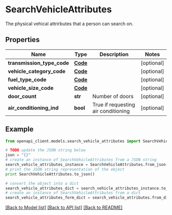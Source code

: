 # SearchVehicleAttributes

The physical vehical attrirbutes that a person can search on.

## Properties
Name | Type | Description | Notes
------------ | ------------- | ------------- | -------------
**transmission_type_code** | [**Code**](Code.md) |  | [optional] 
**vehicle_category_code** | [**Code**](Code.md) |  | [optional] 
**fuel_type_code** | [**Code**](Code.md) |  | [optional] 
**vehicle_size_code** | [**Code**](Code.md) |  | [optional] 
**door_count** | **str** | Number of doors | [optional] 
**air_conditioning_ind** | **bool** | True if requesting air conditioning | [optional] 

## Example

```python
from openapi_client.models.search_vehicle_attributes import SearchVehicleAttributes

# TODO update the JSON string below
json = "{}"
# create an instance of SearchVehicleAttributes from a JSON string
search_vehicle_attributes_instance = SearchVehicleAttributes.from_json(json)
# print the JSON string representation of the object
print SearchVehicleAttributes.to_json()

# convert the object into a dict
search_vehicle_attributes_dict = search_vehicle_attributes_instance.to_dict()
# create an instance of SearchVehicleAttributes from a dict
search_vehicle_attributes_form_dict = search_vehicle_attributes.from_dict(search_vehicle_attributes_dict)
```
[[Back to Model list]](../README.md#documentation-for-models) [[Back to API list]](../README.md#documentation-for-api-endpoints) [[Back to README]](../README.md)



